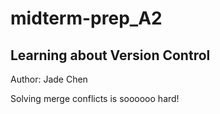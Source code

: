 # midterm-prep_A2

## Learning about Version Control
Author: Jade Chen

Solving merge conflicts is soooooo hard!